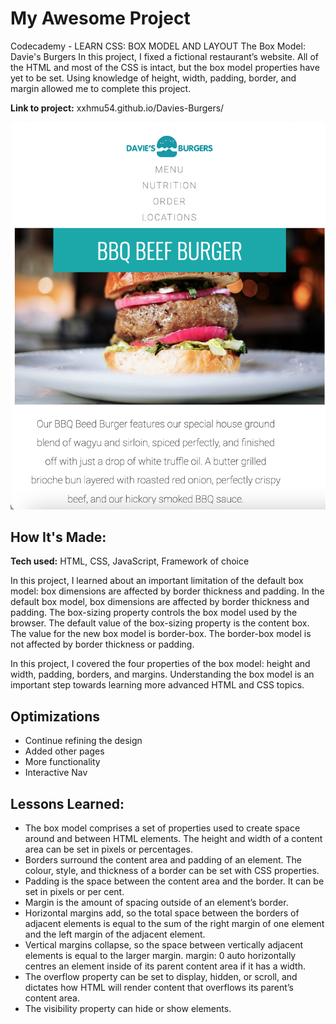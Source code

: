 # My Awesome Project

Codecademy - LEARN CSS: BOX MODEL AND LAYOUT
The Box Model: Davie's Burgers
In this project, I fixed a fictional restaurant’s website. All of the HTML and most of the CSS is intact, but the box model properties have yet to be set. Using knowledge of height, width, padding, border, and margin allowed me to complete this project.

**Link to project:** xxhmu54.github.io/Davies-Burgers/

<!-- <img src="./assests/Davies.png" /> -->

![alt tag](./assests/Davies.png)

## How It's Made:

**Tech used:** HTML, CSS, JavaScript, Framework of choice

In this project, I learned about an important limitation of the default box model: box dimensions are affected by border thickness and padding. In the default box model, box dimensions are affected by border thickness and padding. The box-sizing property controls the box model used by the browser. The default value of the box-sizing property is the content box. The value for the new box model is border-box. The border-box model is not affected by border thickness or padding.

In this project, I covered the four properties of the box model: height and width, padding, borders, and margins. Understanding the box model is an important step towards learning more advanced HTML and CSS topics.

## Optimizations

- Continue refining the design
- Added other pages
- More functionality
- Interactive Nav

## Lessons Learned:

- The box model comprises a set of properties used to create space around and between HTML elements.
  The height and width of a content area can be set in pixels or percentages.
- Borders surround the content area and padding of an element. The colour, style, and thickness of a border can be set with CSS properties.
- Padding is the space between the content area and the border. It can be set in pixels or per cent.
- Margin is the amount of spacing outside of an element’s border.
- Horizontal margins add, so the total space between the borders of adjacent elements is equal to the sum of the right margin of one element and the left margin of the adjacent element.
- Vertical margins collapse, so the space between vertically adjacent elements is equal to the larger margin.
  margin: 0 auto horizontally centres an element inside of its parent content area if it has a width.
- The overflow property can be set to display, hidden, or scroll, and dictates how HTML will render content that overflows its parent’s content area.
- The visibility property can hide or show elements.
